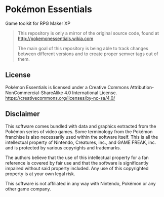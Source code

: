 # Pokémon Essentials
Game toolkit for RPG Maker XP

> This repository is only a mirror of the original source code, found at http://pokemonessentials.wikia.com
> 
> The main goal of this repository is being able to track changes between different versions and to create proper semver tags out of them.

## License
Pokémon Essentials is licensed under a Creative Commons Attribution-NonCommercial-ShareAlike 4.0 International License. https://creativecommons.org/licenses/by-nc-sa/4.0/

## Disclaimer
This software comes bundled with data and graphics extracted from the Pokémon series of video games. Some terminology from the Pokémon franchise is also necessarily used within the software itself. This is all the intellectual property of Nintendo, Creatures, inc., and GAME FREAK, inc. and is protected by various copyrights and trademarks.

The authors believe that the use of this intellectual property for a fan reference is covered by fair use and that the software is significantly impaired without said property included. Any use of this copyrighted property is at your own legal risk.

This software is not affiliated in any way with Nintendo, Pokémon or any other game company.
